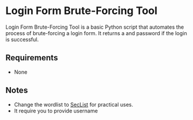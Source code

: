 # Login Form Brute-Forcing Tool
Login Form Brute-Forcing Tool is a basic Python script that automates the process of brute-forcing a login form. It returns a and password if the login is successful.

## Requirements
- None

## Notes
- Change the wordlist to [SecList](https://github.com/danielmiessler/SecLists) for practical uses.
- It require you to provide username
